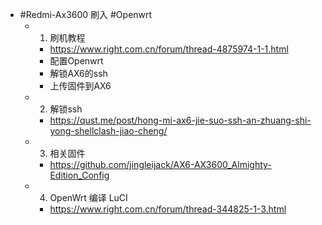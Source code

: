 - #Redmi-Ax3600 刷入 #Openwrt
	- 1. 刷机教程
		- https://www.right.com.cn/forum/thread-4875974-1-1.html
		- 配置Openwrt
		- 解锁AX6的ssh
		- 上传固件到AX6
	- 2. 解锁ssh
		- https://qust.me/post/hong-mi-ax6-jie-suo-ssh-an-zhuang-shi-yong-shellclash-jiao-cheng/
	- 3. 相关固件
		- https://github.com/jingleijack/AX6-AX3600_Almighty-Edition_Config
	- 4. OpenWrt 编译 LuCI
		- https://www.right.com.cn/forum/thread-344825-1-3.html